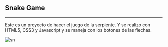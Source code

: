 ## Snake Game
--------------

Este es un proyecto de hacer el juego de la serpiente.
Y se realizo con HTML5, CSS3 y Javascript y se maneja con los botones de las flechas.

![sn](https://user-images.githubusercontent.com/32883910/42754630-652530ca-88b2-11e8-8ed8-a1a912c50f19.png)

